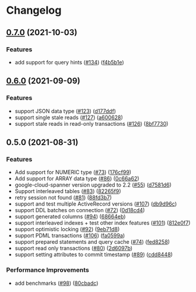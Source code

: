 # Changelog

## [0.7.0](https://www.github.com/googleapis/ruby-spanner-activerecord/compare/activerecord-spanner-adapter/v0.6.0...activerecord-spanner-adapter/v0.7.0) (2021-10-03)


### Features

* add support for query hints ([#134](https://www.github.com/googleapis/ruby-spanner-activerecord/issues/134)) ([f4b5b1e](https://www.github.com/googleapis/ruby-spanner-activerecord/commit/f4b5b1e5b959d43756258e84f95f26f375b7fba8))

## [0.6.0](https://www.github.com/googleapis/ruby-spanner-activerecord/compare/activerecord-spanner-adapter/v0.5.0...activerecord-spanner-adapter/v0.6.0) (2021-09-09)


### Features

* support JSON data type ([#123](https://www.github.com/googleapis/ruby-spanner-activerecord/issues/123)) ([d177ddf](https://www.github.com/googleapis/ruby-spanner-activerecord/commit/d177ddfc7326f02189bd4054571564b94d162b02))
* support single stale reads ([#127](https://www.github.com/googleapis/ruby-spanner-activerecord/issues/127)) ([a600628](https://www.github.com/googleapis/ruby-spanner-activerecord/commit/a600628267355b808f478ed543bc505e73f95d4a))
* support stale reads in read-only transactions ([#126](https://www.github.com/googleapis/ruby-spanner-activerecord/issues/126)) ([8bf7730](https://www.github.com/googleapis/ruby-spanner-activerecord/commit/8bf77300283c01e951725dd5e457270db20e98d2))

## 0.5.0 (2021-08-31)


### Features

* Add support for NUMERIC type ([#73](https://www.github.com/googleapis/ruby-spanner-activerecord/issues/73)) ([176cf99](https://www.github.com/googleapis/ruby-spanner-activerecord/commit/176cf99dc8c26b3fd34d9e85d82a91dbde2b15c8))
* Add support for ARRAY data type ([#86](https://www.github.com/googleapis/ruby-spanner-activerecord/issues/86)) ([0c66a62](https://www.github.com/googleapis/ruby-spanner-activerecord/commit/0c66a620cab968779de04faf48e03eec643ebea9))
* google-cloud-spanner version upgraded to 2.2 ([#55](https://www.github.com/googleapis/ruby-spanner-activerecord/issues/55)) ([d7581d6](https://www.github.com/googleapis/ruby-spanner-activerecord/commit/d7581d60bd9a9e7b9989565449119f73e2caa694))
* Support interleaved tables ([#83](https://www.github.com/googleapis/ruby-spanner-activerecord/issues/83)) ([82265f9](https://www.github.com/googleapis/ruby-spanner-activerecord/commit/82265f94ace79964639a2c65554714752be39724))
* retry session not found ([#81](https://www.github.com/googleapis/ruby-spanner-activerecord/issues/81)) ([88fd3b7](https://www.github.com/googleapis/ruby-spanner-activerecord/commit/88fd3b70a03a90de2b667bb0f2e86efe5dc9328b))
* support and test multiple ActiveRecord versions ([#107](https://www.github.com/googleapis/ruby-spanner-activerecord/issues/107)) ([db9d96c](https://www.github.com/googleapis/ruby-spanner-activerecord/commit/db9d96c44b9560f6904209df1a9aa42bf50a5844))
* support DDL batches on connection ([#72](https://www.github.com/googleapis/ruby-spanner-activerecord/issues/72)) ([0d18cd4](https://www.github.com/googleapis/ruby-spanner-activerecord/commit/0d18cd49641bdb567012d6ac88b1909461d42551))
* support generated columns ([#94](https://www.github.com/googleapis/ruby-spanner-activerecord/issues/94)) ([68664eb](https://www.github.com/googleapis/ruby-spanner-activerecord/commit/68664eb5c617abc2954dea274430f416e616a324))
* support interleaved indexes + test other index features ([#101](https://www.github.com/googleapis/ruby-spanner-activerecord/issues/101)) ([812e0f7](https://www.github.com/googleapis/ruby-spanner-activerecord/commit/812e0f7f60b36ec26a974f6fb48266de5d840652))
* support optimistic locking ([#92](https://www.github.com/googleapis/ruby-spanner-activerecord/issues/92)) ([9eb71d8](https://www.github.com/googleapis/ruby-spanner-activerecord/commit/9eb71d8a207a8df0406241bff5780593eb0afd34))
* support PDML transactions ([#106](https://www.github.com/googleapis/ruby-spanner-activerecord/issues/106)) ([fa0599a](https://www.github.com/googleapis/ruby-spanner-activerecord/commit/fa0599afe986a184bb6ab26340305eeaa753dafa))
* support prepared statements and query cache ([#74](https://www.github.com/googleapis/ruby-spanner-activerecord/issues/74)) ([fed8258](https://www.github.com/googleapis/ruby-spanner-activerecord/commit/fed825862c95e3e052410e3576de18fc3b7849b7))
* support read only transactions ([#80](https://www.github.com/googleapis/ruby-spanner-activerecord/issues/80)) ([2d6097b](https://www.github.com/googleapis/ruby-spanner-activerecord/commit/2d6097bd8f4530634a41dcdbcbb3a02614f482b8))
* support setting attributes to commit timestamp ([#89](https://www.github.com/googleapis/ruby-spanner-activerecord/issues/89)) ([cdd8448](https://www.github.com/googleapis/ruby-spanner-activerecord/commit/cdd844852da92fa4e2c43fd06eeef31310d6ff8a))


### Performance Improvements

* add benchmarks ([#98](https://www.github.com/googleapis/ruby-spanner-activerecord/issues/98)) ([80cbadc](https://www.github.com/googleapis/ruby-spanner-activerecord/commit/80cbadc5063f2f257ca1e6e7bf563fc376967428))
